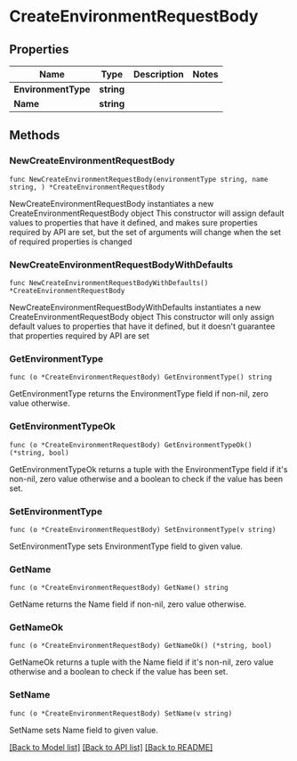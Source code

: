 # CreateEnvironmentRequestBody

## Properties

Name | Type | Description | Notes
------------ | ------------- | ------------- | -------------
**EnvironmentType** | **string** |  | 
**Name** | **string** |  | 

## Methods

### NewCreateEnvironmentRequestBody

`func NewCreateEnvironmentRequestBody(environmentType string, name string, ) *CreateEnvironmentRequestBody`

NewCreateEnvironmentRequestBody instantiates a new CreateEnvironmentRequestBody object
This constructor will assign default values to properties that have it defined,
and makes sure properties required by API are set, but the set of arguments
will change when the set of required properties is changed

### NewCreateEnvironmentRequestBodyWithDefaults

`func NewCreateEnvironmentRequestBodyWithDefaults() *CreateEnvironmentRequestBody`

NewCreateEnvironmentRequestBodyWithDefaults instantiates a new CreateEnvironmentRequestBody object
This constructor will only assign default values to properties that have it defined,
but it doesn't guarantee that properties required by API are set

### GetEnvironmentType

`func (o *CreateEnvironmentRequestBody) GetEnvironmentType() string`

GetEnvironmentType returns the EnvironmentType field if non-nil, zero value otherwise.

### GetEnvironmentTypeOk

`func (o *CreateEnvironmentRequestBody) GetEnvironmentTypeOk() (*string, bool)`

GetEnvironmentTypeOk returns a tuple with the EnvironmentType field if it's non-nil, zero value otherwise
and a boolean to check if the value has been set.

### SetEnvironmentType

`func (o *CreateEnvironmentRequestBody) SetEnvironmentType(v string)`

SetEnvironmentType sets EnvironmentType field to given value.


### GetName

`func (o *CreateEnvironmentRequestBody) GetName() string`

GetName returns the Name field if non-nil, zero value otherwise.

### GetNameOk

`func (o *CreateEnvironmentRequestBody) GetNameOk() (*string, bool)`

GetNameOk returns a tuple with the Name field if it's non-nil, zero value otherwise
and a boolean to check if the value has been set.

### SetName

`func (o *CreateEnvironmentRequestBody) SetName(v string)`

SetName sets Name field to given value.



[[Back to Model list]](../README.md#documentation-for-models) [[Back to API list]](../README.md#documentation-for-api-endpoints) [[Back to README]](../README.md)


